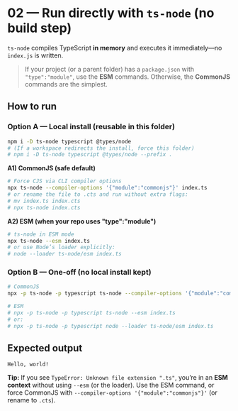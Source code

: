 # 02 — Run directly with `ts-node` (no build step)

`ts-node` compiles TypeScript **in memory** and executes it immediately—no `index.js` is written.

> If your project (or a parent folder) has a `package.json` with `"type":"module"`, use the **ESM** commands. Otherwise, the **CommonJS** commands are the simplest.

## How to run

### Option A — Local install (reusable in this folder)

```bash
npm i -D ts-node typescript @types/node
# (If a workspace redirects the install, force this folder)
# npm i -D ts-node typescript @types/node --prefix .
```

**A1) CommonJS (safe default)**

```bash
# Force CJS via CLI compiler options
npx ts-node --compiler-options '{"module":"commonjs"}' index.ts
# or rename the file to .cts and run without extra flags:
# mv index.ts index.cts
# npx ts-node index.cts
```

**A2) ESM (when your repo uses "type":"module")**

```bash
# ts-node in ESM mode
npx ts-node --esm index.ts
# or use Node’s loader explicitly:
# node --loader ts-node/esm index.ts
```

### Option B — One-off (no local install kept)

```bash
# CommonJS
npx -p ts-node -p typescript ts-node --compiler-options '{"module":"commonjs"}' index.ts

# ESM
# npx -p ts-node -p typescript ts-node --esm index.ts
# or:
# npx -p ts-node -p typescript node --loader ts-node/esm index.ts
```

## Expected output

```
Hello, world!
```

**Tip:** If you see `TypeError: Unknown file extension ".ts"`, you’re in an **ESM context** without using `--esm` (or the loader). Use the ESM command, or force CommonJS with `--compiler-options '{"module":"commonjs"}'` (or rename to `.cts`).

